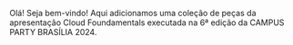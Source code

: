 Olá!
Seja bem-vindo!
Aqui adicionamos uma coleção de peças da apresentação Cloud Foundamentals executada na 6ª edição da CAMPUS PARTY BRASÍLIA 2024.

